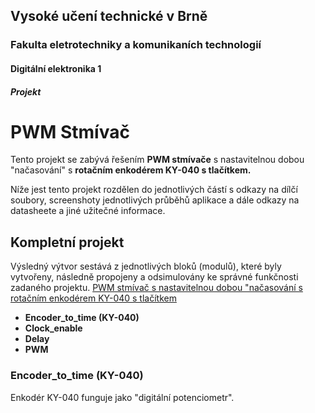 ## Vysoké učení technické v Brně
### Fakulta eletrotechniky a komunikaních technologií
#### Digitální elektronika 1
##### Projekt
PWM Stmívač
======



Tento projekt se zabývá řešením **PWM stmívače** s nastavitelnou dobou "načasování" s **rotačním enkodérem KY-040 s tlačítkem.**


Níže jest tento projekt rozdělen do jednotlivých částí s odkazy na dílčí soubory, screenshoty jednotlivých průběhů aplikace a dále odkazy na datasheete a jiné užitečné informace.



 ##      **Kompletní projekt**
 
 Výsledný výtvor sestává z jednotlivých bloků (modulů), které byly vytvořeny, následně propojeny a odsimulovány ke správné funkčnosti zadaného projektu.
 [PWM stmívač s nastavitelnou dobou "načasování s rotačním enkodérem KY-040 s tlačítkem](https://github.com/marekhudec/Digital-electronics1/blob/master/Labs/09-Project/schema.png)
 - **Encoder_to_time (KY-040)**
 - **Clock_enable**
 - **Delay**
 - **PWM**
 
 


### Encoder_to_time (KY-040)
Enkodér KY-040 funguje jako "digitální potenciometr". 
